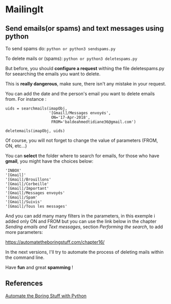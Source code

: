 # MailingIt

## Send emails(or spams) and text messages using python ##

To send spams do: ```python or python3 sendspams.py```

To delete mails or (spams): ```python or python3 deletespams.py```

But before, you should **configure a request** withing the file deletespams.py for seearching the emails you want to delete.

This is **really __dangerous__**, make sure, there isn't any mistake in your request.

You can add the date and the person's email you want to delete emails from. For instance :
 ```
 uids = searchmails(imapObj,
                    '[Gmail]/Messages envoyés',
                     ON='17-Apr-2018',
                     FROM='baldeahmedtidiane36@gmail.com')
                     
 deletemails(imapObj, uids)
 ```
 Of course, you will not forget to change the value of parameters (FROM, ON, etc...)
 
 You can **select** the folder where to search for emails, for those who have **gmail**, you might have the choices below:
     
    'INBOX'
    '[Gmail]'
    '[Gmail]/Brouillons'
    '[Gmail]/Corbeille'
    '[Gmail]/Important'
    '[Gmail]/Messages envoyés'
    '[Gmail]/Spam'
    '[Gmail]/Suivis'
    '[Gmail]/Tous les messages'
   
And you can add many many filters in the parameters, in this exemple i added only ON and FROM but you can use the link below
in the chapter *Sending emails and Text messages*, section *Performing the search*, to add more parameters:

https://automatetheboringstuff.com/chapter16/

In the next versions, I'll try to automate the process of deleting mails within the command line.

Have **fun** and great **spamming** !


## References ##
[Automate the Boring Stuff with Python](https://automatetheboringstuff.com)
